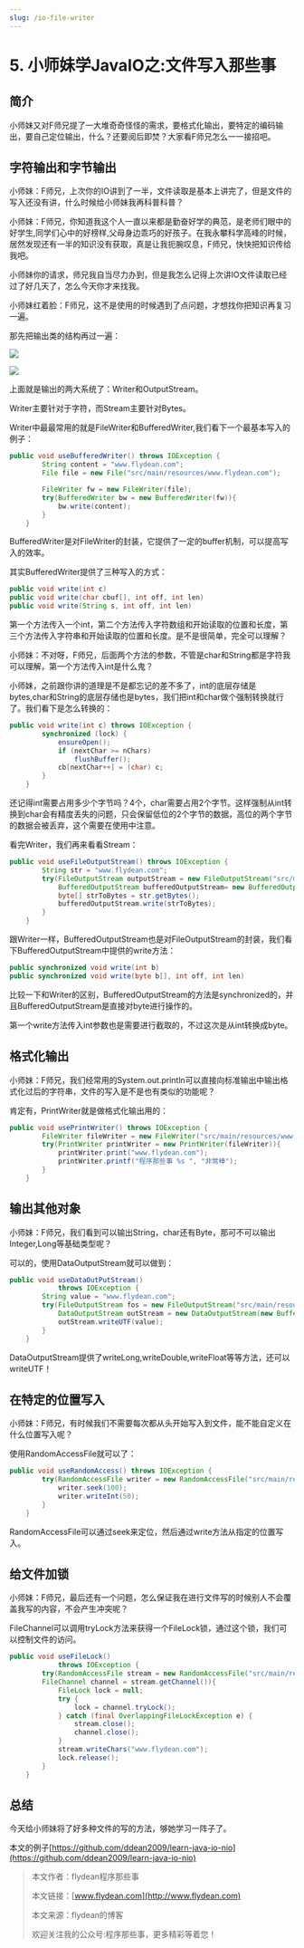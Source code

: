 ```yaml
---
slug: /io-file-writer
---
```


# 5. 小师妹学JavaIO之:文件写入那些事

## 简介

小师妹又对F师兄提了一大堆奇奇怪怪的需求，要格式化输出，要特定的编码输出，要自己定位输出，什么？还要阅后即焚？大家看F师兄怎么一一接招吧。

## 字符输出和字节输出

小师妹：F师兄，上次你的IO讲到了一半，文件读取是基本上讲完了，但是文件的写入还没有讲，什么时候给小师妹我再科普科普？

小师妹：F师兄，你知道我这个人一直以来都是勤奋好学的典范，是老师们眼中的好学生,同学们心中的好榜样,父母身边乖巧的好孩子。在我永攀科学高峰的时候，居然发现还有一半的知识没有获取，真是让我扼腕叹息，F师兄，快快把知识传给我吧。

小师妹你的请求，师兄我自当尽力办到，但是我怎么记得上次讲IO文件读取已经过了好几天了，怎么今天你才来找我。

小师妹红着脸：F师兄，这不是使用的时候遇到了点问题，才想找你把知识再复习一遍。

那先把输出类的结构再过一遍：

![](https://img-blog.csdnimg.cn/20200514141454739.png?x-oss-process=image/watermark,type_ZmFuZ3poZW5naGVpdGk,shadow_0,text_aHR0cDovL3d3dy5mbHlkZWFuLmNvbQ==,size_35,color_8F8F8F,t_70)

![](https://img-blog.csdnimg.cn/20200514141925893.png?x-oss-process=image/watermark,type_ZmFuZ3poZW5naGVpdGk,shadow_0,text_aHR0cDovL3d3dy5mbHlkZWFuLmNvbQ==,size_35,color_8F8F8F,t_70)

上面就是输出的两大系统了：Writer和OutputStream。

Writer主要针对于字符，而Stream主要针对Bytes。

Writer中最最常用的就是FileWriter和BufferedWriter,我们看下一个最基本写入的例子：

~~~java
public void useBufferedWriter() throws IOException {
        String content = "www.flydean.com";
        File file = new File("src/main/resources/www.flydean.com");

        FileWriter fw = new FileWriter(file);
        try(BufferedWriter bw = new BufferedWriter(fw)){
            bw.write(content);
        }
    }
~~~

BufferedWriter是对FileWriter的封装，它提供了一定的buffer机制，可以提高写入的效率。

其实BufferedWriter提供了三种写入的方式：

~~~java
public void write(int c)
public void write(char cbuf[], int off, int len)
public void write(String s, int off, int len)
~~~

第一个方法传入一个int，第二个方法传入字符数组和开始读取的位置和长度，第三个方法传入字符串和开始读取的位置和长度。是不是很简单，完全可以理解？

小师妹：不对呀，F师兄，后面两个方法的参数，不管是char和String都是字符我可以理解，第一个方法传入int是什么鬼？

小师妹，之前跟你讲的道理是不是都忘记的差不多了，int的底层存储是bytes,char和String的底层存储也是bytes，我们把int和char做个强制转换就行了。我们看下是怎么转换的：

~~~java
public void write(int c) throws IOException {
        synchronized (lock) {
            ensureOpen();
            if (nextChar >= nChars)
                flushBuffer();
            cb[nextChar++] = (char) c;
        }
    }
~~~

还记得int需要占用多少个字节吗？4个，char需要占用2个字节。这样强制从int转换到char会有精度丢失的问题，只会保留低位的2个字节的数据，高位的两个字节的数据会被丢弃，这个需要在使用中注意。

看完Writer，我们再来看看Stream：

~~~java
public void useFileOutputStream() throws IOException {
        String str = "www.flydean.com";
        try(FileOutputStream outputStream = new FileOutputStream("src/main/resources/www.flydean.com");
            BufferedOutputStream bufferedOutputStream= new BufferedOutputStream(outputStream)){
            byte[] strToBytes = str.getBytes();
            bufferedOutputStream.write(strToBytes);
        }
    }
~~~

跟Writer一样，BufferedOutputStream也是对FileOutputStream的封装，我们看下BufferedOutputStream中提供的write方法：

~~~java
public synchronized void write(int b)
public synchronized void write(byte b[], int off, int len)
~~~

比较一下和Writer的区别，BufferedOutputStream的方法是synchronized的，并且BufferedOutputStream是直接对byte进行操作的。

第一个write方法传入int参数也是需要进行截取的，不过这次是从int转换成byte。

## 格式化输出

小师妹：F师兄，我们经常用的System.out.println可以直接向标准输出中输出格式化过后的字符串，文件的写入是不是也有类似的功能呢？

肯定有，PrintWriter就是做格式化输出用的：

~~~java
public void usePrintWriter() throws IOException {
        FileWriter fileWriter = new FileWriter("src/main/resources/www.flydean.com");
        try(PrintWriter printWriter = new PrintWriter(fileWriter)){
            printWriter.print("www.flydean.com");
            printWriter.printf("程序那些事 %s ", "非常棒");
        }
    }
~~~

## 输出其他对象 

小师妹：F师兄，我们看到可以输出String，char还有Byte，那可不可以输出Integer,Long等基础类型呢？

可以的，使用DataOutputStream就可以做到：

~~~java
public void useDataOutPutStream()
            throws IOException {
        String value = "www.flydean.com";
        try(FileOutputStream fos = new FileOutputStream("src/main/resources/www.flydean.com")){
            DataOutputStream outStream = new DataOutputStream(new BufferedOutputStream(fos));
            outStream.writeUTF(value);
        }
    }
~~~

DataOutputStream提供了writeLong,writeDouble,writeFloat等等方法，还可以writeUTF！

## 在特定的位置写入

小师妹：F师兄，有时候我们不需要每次都从头开始写入到文件，能不能自定义在什么位置写入呢？

使用RandomAccessFile就可以了：

~~~java
public void useRandomAccess() throws IOException {
        try(RandomAccessFile writer = new RandomAccessFile("src/main/resources/www.flydean.com", "rw")){
            writer.seek(100);
            writer.writeInt(50);
        }
    }
~~~

RandomAccessFile可以通过seek来定位，然后通过write方法从指定的位置写入。

## 给文件加锁

小师妹：F师兄，最后还有一个问题，怎么保证我在进行文件写的时候别人不会覆盖我写的内容，不会产生冲突呢？

FileChannel可以调用tryLock方法来获得一个FileLock锁，通过这个锁，我们可以控制文件的访问。

~~~java
public void useFileLock()
            throws IOException {
        try(RandomAccessFile stream = new RandomAccessFile("src/main/resources/www.flydean.com", "rw");
        FileChannel channel = stream.getChannel()){
            FileLock lock = null;
            try {
                lock = channel.tryLock();
            } catch (final OverlappingFileLockException e) {
                stream.close();
                channel.close();
            }
            stream.writeChars("www.flydean.com");
            lock.release();
        }
    }
~~~

## 总结

今天给小师妹将了好多种文件的写的方法，够她学习一阵子了。

本文的例子[https://github.com/ddean2009/learn-java-io-nio](https://github.com/ddean2009/learn-java-io-nio)

> 本文作者：flydean程序那些事
> 
> 本文链接：[www.flydean.com](http://www.flydean.com)
> 
> 本文来源：flydean的博客
> 
> 欢迎关注我的公众号:程序那些事，更多精彩等着您！









